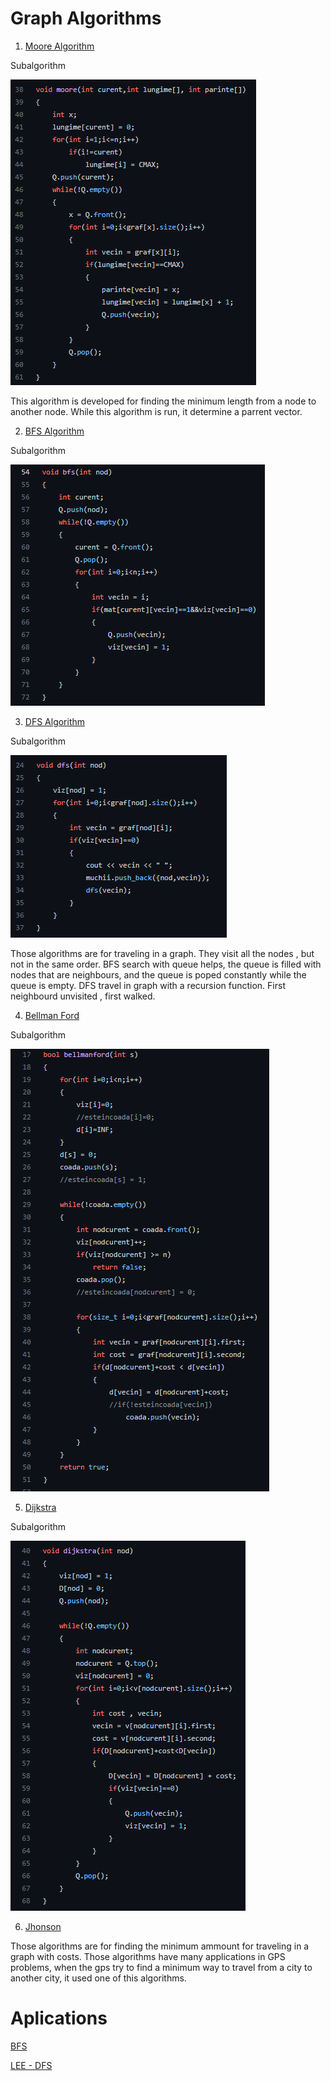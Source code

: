 # Graph Algorithms
1. [Moore Algorithm](https://github.com/Leonard1403/University/blob/master/An1/Sem2/Algoritmica%20grafelor/Laboratoare/Laborator%202/Ex1/main.cpp)

Subalgorithm

![More](https://github.com/Leonard1403/University/blob/master/An1/Sem2/Algoritmica%20grafelor/Laboratoare/SS/moore.png)

This algorithm is developed for finding the minimum length from a node to another node. 
While this algorithm is run, it determine a parrent vector. 


2. [BFS Algorithm](https://github.com/Leonard1403/University/blob/master/An1/Sem2/Algoritmica%20grafelor/Laboratoare/Laborator%202/Ex2/main.cpp)

Subalgorithm

![BFS](https://github.com/Leonard1403/University/blob/master/An1/Sem2/Algoritmica%20grafelor/Laboratoare/SS/bfs.png)

3. [DFS Algorithm](https://github.com/Leonard1403/University/blob/master/An1/Sem2/Algoritmica%20grafelor/Laboratoare/Laborator%202/Ex5/main.cpp)

Subalgorithm

![DFS](https://github.com/Leonard1403/University/blob/master/An1/Sem2/Algoritmica%20grafelor/Laboratoare/SS/dfs.png)

Those algorithms are for traveling in a graph. They visit all the nodes , but not in the same
order. BFS search with queue helps, the queue is filled with nodes that are neighbours, and 
the queue is poped constantly while the queue is empty. DFS travel in graph with a recursion 
function. First neighbourd unvisited , first walked.



4. [Bellman Ford](https://github.com/Leonard1403/University/blob/master/An1/Sem2/Algoritmica%20grafelor/Laboratoare/Laborator%203/Problema%201/main.cpp)

Subalgorithm

![Bellman Ford](https://github.com/Leonard1403/University/blob/master/An1/Sem2/Algoritmica%20grafelor/Laboratoare/SS/bellmanford.png)

5. [Dijkstra](https://github.com/Leonard1403/University/blob/master/An1/Sem2/Algoritmica%20grafelor/Laboratoare/Laborator%203/Problema%201%20v2/main.cpp)

Subalgorithm

![Dijkstra](https://github.com/Leonard1403/University/blob/master/An1/Sem2/Algoritmica%20grafelor/Laboratoare/SS/dijkstra.png)

6. [Jhonson](https://github.com/Leonard1403/University/blob/master/An1/Sem2/Algoritmica%20grafelor/Laboratoare/Laborator%203/Problema2%20v2/main.cpp)

Those algorithms are for finding the minimum ammount for traveling in a graph with costs.
Those algorithms have many applications in GPS problems, when the gps try to find a 
minimum way to travel from a city to another city, it used one of this algorithms.

# Aplications
[BFS](https://github.com/Leonard1403/University/blob/master/An1/Sem2/Algoritmica%20grafelor/Laboratoare/Laborator%202/Ex4/main.cpp)

[LEE - DFS](https://github.com/Leonard1403/University/blob/master/An1/Sem2/Algoritmica%20grafelor/Laboratoare/Laborator%202/Ex3/main.cpp)